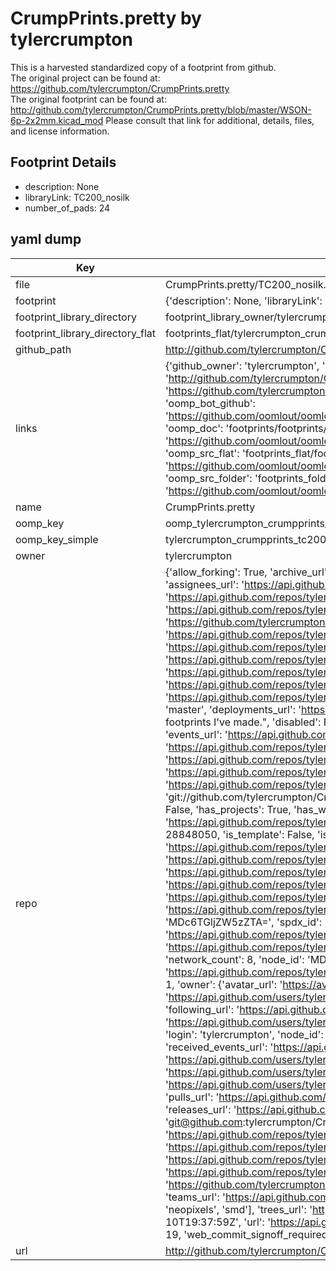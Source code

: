 # CrumpPrints.pretty by tylercrumpton  
This is a harvested standardized copy of a footprint from github.  
The original project can be found at:  
https://github.com/tylercrumpton/CrumpPrints.pretty  
The original footprint can be found at:
http://github.com/tylercrumpton/CrumpPrints.pretty/blob/master/WSON-6p-2x2mm.kicad_mod
Please consult that link for additional, details, files, and license information.  
## Footprint Details
* description: None  
* libraryLink: TC200_nosilk  
* number_of_pads: 24  
## yaml dump  
| Key | Value |  
| --- | --- |  
| file | CrumpPrints.pretty/TC200_nosilk.kicad_mod |  
| footprint | {'description': None, 'libraryLink': 'TC200_nosilk', 'number_of_pads': 24} |  
| footprint_library_directory | footprint_library_owner/tylercrumpton_CrumpPrints.pretty |  
| footprint_library_directory_flat | footprints_flat/tylercrumpton_crumpprints_tc200_nosilk/working |  
| github_path | http://github.com/tylercrumpton/CrumpPrints.pretty/blob/master/TC200_nosilk.kicad_mod |  
| links | {'github_owner': 'tylercrumpton', 'github_repo_name': 'CrumpPrints.pretty', 'github_src': 'http://github.com/tylercrumpton/CrumpPrints.pretty/blob/master/WSON-6p-2x2mm.kicad_mod', 'github_src_repo': 'https://github.com/tylercrumpton/CrumpPrints.pretty', 'oomp_bot': 'footprints/tylercrumpton_crumpprints_tc200_nosilk/working', 'oomp_bot_github': 'https://github.com/oomlout/oomlout_oomp_footprint_bot/tree/main/footprints/tylercrumpton_crumpprints_tc200_nosilk/working', 'oomp_doc': 'footprints/footprints/tylercrumpton/CrumpPrints/TC200_nosilk/working/', 'oomp_doc_github': 'https://github.com/oomlout/oomlout_oomp_footprint_doc/tree/main/footprints/footprints/tylercrumpton/CrumpPrints/TC200_nosilk/working', 'oomp_src_flat': 'footprints_flat/footprints_flat/tylercrumpton_crumpprints_tc200_nosilk/working', 'oomp_src_flat_github': 'https://github.com/oomlout/oomlout_oomp_footprint_src/tree/main/footprints_flat/tylercrumpton_crumpprints_tc200_nosilk/working', 'oomp_src_folder': 'footprints_folder/footprints_folder/tylercrumpton/CrumpPrints/TC200_nosilk/working', 'oomp_src_folder_github': 'https://github.com/oomlout/oomlout_oomp_footprint_src/tree/main/footprints_folder/tylercrumpton/CrumpPrints/TC200_nosilk/working'} |  
| name | CrumpPrints.pretty |  
| oomp_key | oomp_tylercrumpton_crumpprints_tc200_nosilk |  
| oomp_key_simple | tylercrumpton_crumpprints_tc200_nosilk |  
| owner | tylercrumpton |  
| repo | {'allow_forking': True, 'archive_url': 'https://api.github.com/repos/tylercrumpton/CrumpPrints.pretty/{archive_format}{/ref}', 'archived': False, 'assignees_url': 'https://api.github.com/repos/tylercrumpton/CrumpPrints.pretty/assignees{/user}', 'blobs_url': 'https://api.github.com/repos/tylercrumpton/CrumpPrints.pretty/git/blobs{/sha}', 'branches_url': 'https://api.github.com/repos/tylercrumpton/CrumpPrints.pretty/branches{/branch}', 'clone_url': 'https://github.com/tylercrumpton/CrumpPrints.pretty.git', 'collaborators_url': 'https://api.github.com/repos/tylercrumpton/CrumpPrints.pretty/collaborators{/collaborator}', 'comments_url': 'https://api.github.com/repos/tylercrumpton/CrumpPrints.pretty/comments{/number}', 'commits_url': 'https://api.github.com/repos/tylercrumpton/CrumpPrints.pretty/commits{/sha}', 'compare_url': 'https://api.github.com/repos/tylercrumpton/CrumpPrints.pretty/compare/{base}...{head}', 'contents_url': 'https://api.github.com/repos/tylercrumpton/CrumpPrints.pretty/contents/{+path}', 'contributors_url': 'https://api.github.com/repos/tylercrumpton/CrumpPrints.pretty/contributors', 'created_at': '2015-01-06T05:19:41Z', 'default_branch': 'master', 'deployments_url': 'https://api.github.com/repos/tylercrumpton/CrumpPrints.pretty/deployments', 'description': "KiCad repo for footprints I've made.", 'disabled': False, 'downloads_url': 'https://api.github.com/repos/tylercrumpton/CrumpPrints.pretty/downloads', 'events_url': 'https://api.github.com/repos/tylercrumpton/CrumpPrints.pretty/events', 'fork': False, 'forks': 8, 'forks_count': 8, 'forks_url': 'https://api.github.com/repos/tylercrumpton/CrumpPrints.pretty/forks', 'full_name': 'tylercrumpton/CrumpPrints.pretty', 'git_commits_url': 'https://api.github.com/repos/tylercrumpton/CrumpPrints.pretty/git/commits{/sha}', 'git_refs_url': 'https://api.github.com/repos/tylercrumpton/CrumpPrints.pretty/git/refs{/sha}', 'git_tags_url': 'https://api.github.com/repos/tylercrumpton/CrumpPrints.pretty/git/tags{/sha}', 'git_url': 'git://github.com/tylercrumpton/CrumpPrints.pretty.git', 'has_discussions': False, 'has_downloads': True, 'has_issues': True, 'has_pages': False, 'has_projects': True, 'has_wiki': True, 'homepage': '', 'hooks_url': 'https://api.github.com/repos/tylercrumpton/CrumpPrints.pretty/hooks', 'html_url': 'https://github.com/tylercrumpton/CrumpPrints.pretty', 'id': 28848050, 'is_template': False, 'issue_comment_url': 'https://api.github.com/repos/tylercrumpton/CrumpPrints.pretty/issues/comments{/number}', 'issue_events_url': 'https://api.github.com/repos/tylercrumpton/CrumpPrints.pretty/issues/events{/number}', 'issues_url': 'https://api.github.com/repos/tylercrumpton/CrumpPrints.pretty/issues{/number}', 'keys_url': 'https://api.github.com/repos/tylercrumpton/CrumpPrints.pretty/keys{/key_id}', 'labels_url': 'https://api.github.com/repos/tylercrumpton/CrumpPrints.pretty/labels{/name}', 'language': None, 'languages_url': 'https://api.github.com/repos/tylercrumpton/CrumpPrints.pretty/languages', 'license': {'key': 'other', 'name': 'Other', 'node_id': 'MDc6TGljZW5zZTA=', 'spdx_id': 'NOASSERTION', 'url': None}, 'merges_url': 'https://api.github.com/repos/tylercrumpton/CrumpPrints.pretty/merges', 'milestones_url': 'https://api.github.com/repos/tylercrumpton/CrumpPrints.pretty/milestones{/number}', 'mirror_url': None, 'name': 'CrumpPrints.pretty', 'network_count': 8, 'node_id': 'MDEwOlJlcG9zaXRvcnkyODg0ODA1MA==', 'notifications_url': 'https://api.github.com/repos/tylercrumpton/CrumpPrints.pretty/notifications{?since,all,participating}', 'open_issues': 1, 'open_issues_count': 1, 'owner': {'avatar_url': 'https://avatars.githubusercontent.com/u/1317406?v=4', 'events_url': 'https://api.github.com/users/tylercrumpton/events{/privacy}', 'followers_url': 'https://api.github.com/users/tylercrumpton/followers', 'following_url': 'https://api.github.com/users/tylercrumpton/following{/other_user}', 'gists_url': 'https://api.github.com/users/tylercrumpton/gists{/gist_id}', 'gravatar_id': '', 'html_url': 'https://github.com/tylercrumpton', 'id': 1317406, 'login': 'tylercrumpton', 'node_id': 'MDQ6VXNlcjEzMTc0MDY=', 'organizations_url': 'https://api.github.com/users/tylercrumpton/orgs', 'received_events_url': 'https://api.github.com/users/tylercrumpton/received_events', 'repos_url': 'https://api.github.com/users/tylercrumpton/repos', 'site_admin': False, 'starred_url': 'https://api.github.com/users/tylercrumpton/starred{/owner}{/repo}', 'subscriptions_url': 'https://api.github.com/users/tylercrumpton/subscriptions', 'type': 'User', 'url': 'https://api.github.com/users/tylercrumpton'}, 'private': False, 'pulls_url': 'https://api.github.com/repos/tylercrumpton/CrumpPrints.pretty/pulls{/number}', 'pushed_at': '2021-07-31T22:14:04Z', 'releases_url': 'https://api.github.com/repos/tylercrumpton/CrumpPrints.pretty/releases{/id}', 'size': 84, 'ssh_url': 'git@github.com:tylercrumpton/CrumpPrints.pretty.git', 'stargazers_count': 19, 'stargazers_url': 'https://api.github.com/repos/tylercrumpton/CrumpPrints.pretty/stargazers', 'statuses_url': 'https://api.github.com/repos/tylercrumpton/CrumpPrints.pretty/statuses/{sha}', 'subscribers_count': 3, 'subscribers_url': 'https://api.github.com/repos/tylercrumpton/CrumpPrints.pretty/subscribers', 'subscription_url': 'https://api.github.com/repos/tylercrumpton/CrumpPrints.pretty/subscription', 'svn_url': 'https://github.com/tylercrumpton/CrumpPrints.pretty', 'tags_url': 'https://api.github.com/repos/tylercrumpton/CrumpPrints.pretty/tags', 'teams_url': 'https://api.github.com/repos/tylercrumpton/CrumpPrints.pretty/teams', 'temp_clone_token': None, 'topics': ['footprint', 'kicad', 'neopixels', 'smd'], 'trees_url': 'https://api.github.com/repos/tylercrumpton/CrumpPrints.pretty/git/trees{/sha}', 'updated_at': '2022-10-10T19:37:59Z', 'url': 'https://api.github.com/repos/tylercrumpton/CrumpPrints.pretty', 'visibility': 'public', 'watchers': 19, 'watchers_count': 19, 'web_commit_signoff_required': False} |  
| url | http://github.com/tylercrumpton/CrumpPrints.pretty |  

